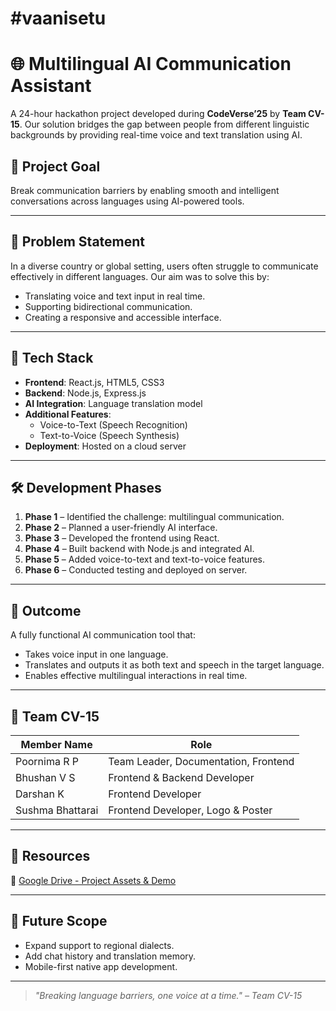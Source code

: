 # #vaanisetu

# 🌐 Multilingual AI Communication Assistant

A 24-hour hackathon project developed during **CodeVerse’25** by **Team CV-15**. Our solution bridges the gap between people from different linguistic backgrounds by providing real-time voice and text translation using AI.

## 🚀 Project Goal

Break communication barriers by enabling smooth and intelligent conversations across languages using AI-powered tools.

---

## 🧠 Problem Statement

In a diverse country or global setting, users often struggle to communicate effectively in different languages. Our aim was to solve this by:

- Translating voice and text input in real time.
- Supporting bidirectional communication.
- Creating a responsive and accessible interface.

---

## 🔧 Tech Stack

- **Frontend**: React.js, HTML5, CSS3
- **Backend**: Node.js, Express.js
- **AI Integration**: Language translation model
- **Additional Features**: 
  - Voice-to-Text (Speech Recognition)
  - Text-to-Voice (Speech Synthesis)
- **Deployment**: Hosted on a cloud server

---

## 🛠️ Development Phases

1. **Phase 1** – Identified the challenge: multilingual communication.
2. **Phase 2** – Planned a user-friendly AI interface.
3. **Phase 3** – Developed the frontend using React.
4. **Phase 4** – Built backend with Node.js and integrated AI.
5. **Phase 5** – Added voice-to-text and text-to-voice features.
6. **Phase 6** – Conducted testing and deployed on server.

---

## 🎯 Outcome

A fully functional AI communication tool that:
- Takes voice input in one language.
- Translates and outputs it as both text and speech in the target language.
- Enables effective multilingual interactions in real time.

---

## 👥 Team CV-15

| Member Name     | Role                               |
|-----------------|------------------------------------|
| Poornima R P    | Team Leader, Documentation, Frontend |
| Bhushan V S     | Frontend & Backend Developer       |
| Darshan K       | Frontend Developer                 |
| Sushma Bhattarai| Frontend Developer, Logo & Poster  |

---

## 🔗 Resources

📁 [Google Drive - Project Assets & Demo](https://drive.google.com/drive/folders/1XawurLAZf0CqHSY3a3WSyG3c1oTk62P8?usp=sharing)

---

## 📢 Future Scope

- Expand support to regional dialects.
- Add chat history and translation memory.
- Mobile-first native app development.

---

> _"Breaking language barriers, one voice at a time." – Team CV-15_
